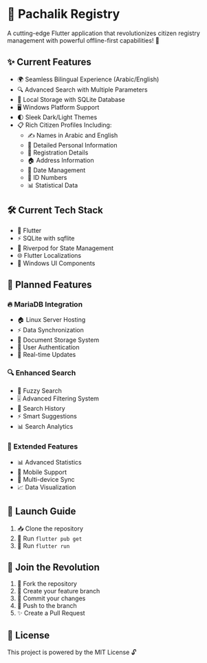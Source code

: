 # 🌟 Pachalik Registry 

A cutting-edge Flutter application that revolutionizes citizen registry management with powerful offline-first capabilities! 🚀

## ✨ Current Features

- 🌍 Seamless Bilingual Experience (Arabic/English)
- 🔍 Advanced Search with Multiple Parameters
- 💾 Local Storage with SQLite Database
- 🖥️ Windows Platform Support
- 🌓 Sleek Dark/Light Themes
- 📋 Rich Citizen Profiles Including:
  - ✍️ Names in Arabic and English
  - 👤 Detailed Personal Information
  - 📝 Registration Details
  - 🏠 Address Information
  - 📅 Date Management
  - 🔢 ID Numbers
  - 📊 Statistical Data

## 🛠️ Current Tech Stack

- 💙 Flutter
- ⚡ SQLite with sqflite
- 🎯 Riverpod for State Management
- 🌐 Flutter Localizations
- 📱 Windows UI Components

## 🚀 Planned Features

### 🔥 MariaDB Integration
- 🏠 Linux Server Hosting
- ⚡ Data Synchronization
- 📂 Document Storage System
- 🔐 User Authentication
- 🔄 Real-time Updates

### 🔍 Enhanced Search
- 🎯 Fuzzy Search
- 🎚️ Advanced Filtering System
- 📜 Search History
- ⚡ Smart Suggestions
- 📊 Search Analytics

### 💪 Extended Features
- 📊 Advanced Statistics
- 📱 Mobile Support
- 🔄 Multi-device Sync
- 📈 Data Visualization

## 🚀 Launch Guide

1. 📥 Clone the repository
2. 🔧 Run `flutter pub get`
3. 🎉 Run `flutter run`

## 🤝 Join the Revolution

1. 🔱 Fork the repository
2. 🌿 Create your feature branch
3. 💾 Commit your changes
4. 🚀 Push to the branch
5. ✨ Create a Pull Request

## 📜 License

This project is powered by the MIT License 🔓
